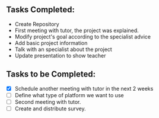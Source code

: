 ## Tasks Completed:
* Create Repository
* First meeting with tutor, the project was explained.
* Modify project's goal according to the specialist advice
* Add basic project information
* Talk with an specialist about the project
* Update presentation to show teacher


## Tasks to be Completed:
- [X] Schedule another meeting with tutor in the next 2 weeks
- [ ] Define what type of platform we want to use
- [ ] Second meeting with tutor.
- [ ] Create and distribute survey.
